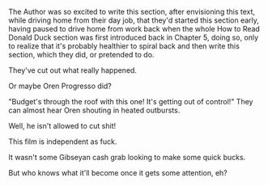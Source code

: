 The Author was so excited to write this section, after envisioning this text, while driving home from their day job, that they'd started this section early, having paused to drive home from work back when the whole How to Read Donald Duck section was first introduced back in Chapter 5, doing so, only to realize that it's probably healthier to spiral back and then write this section, which they did, or pretended to do.

They've cut out what really happened.

Or maybe Oren Progresso did?

"Budget's through the roof with this one! It's getting out of control!" They can almost hear Oren shouting in heated outbursts.

Well, he isn't allowed to cut shit!

This film is independent as fuck.

It wasn't some Gibseyan cash grab looking to make some quick bucks.

But who knows what it'll become once it gets some attention, eh?